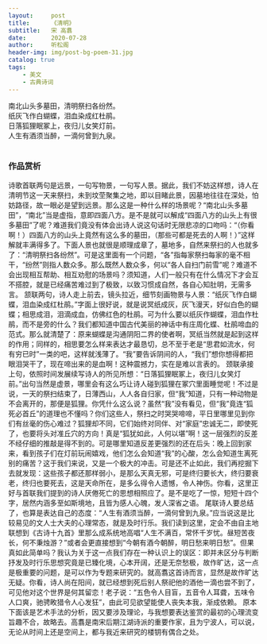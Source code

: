 ```yaml
---
layout:     post
title:      《清明》
subtitle:   宋 高翥
date:       2020-07-28
author:     听松阁
header-img: img/post-bg-poem-31.jpg
catalog: true
tags:
    - 美文
    - 古典诗词
---
```



南北山头多墓田，清明祭扫各纷然。<br>
纸灰飞作白蝴蝶，泪血染成红杜鹃。<br>
日落狐狸眠冢上，夜归儿女笑灯前。<br>
人生有酒须当醉，一滴何曾到九泉。<br>
<br>

### 作品赏析
诗歌首联两句是远景，一句写物景，一句写人景。据此，我们不妨这样想，诗人在清明节这一天来祭扫，未到坟茔聚集之地，即以目睹此景，因墓地往往在深处，怕妨路径，故一眼必是望到远景。那么这是一种什么样的场景呢？“南北山头多墓田”，“南北”当是虚指，意即四面八方。是不是就可以解成“四面八方的山头上有很多墓田”了呢？难道我们竟没有体会出诗人说这句话时无限悲凉的口吻吗：“（你看啊！）四面八方的山头上竟然有这么多的墓田，（那些可都是死去的人啊！）”这样解就丰满得多了。下面人景也就很是顺理成章了，墓地多，自然来祭扫的人也就多了：“清明祭扫各纷然”。可是这里面有一个问题，“各”指每家祭扫每家的毫不相干，“纷然”则指人数众多。那么既然人数众多，何以“各人自扫门前雪”呢？难道不会出现相互帮助、相互劝慰的场景吗？须知道，人们一般只有在什么情况下才会互不搭腔，就是已经痛苦难过到了极致，以致习惯成自然，各自心知肚明，无需多言。
颔联两句，诗人走上前去，镜头拉近，细节刻画物景与人景：“纸灰飞作白蝴蝶，泪血染成红杜鹃。”字面上很好说，就是说冥纸成灰，灰飞漫天，好似白色的蝴蝶；相思成泪，泪滴成血，仿佛红色的杜鹃。可为什么要以纸灰作蝴蝶，泪血作杜鹃，而不是旁的什么？我们都知道中国古代美丽的神话中有庄周化蝶、杜鹃啼血的范式。那么就清楚了：原来蝴蝶是沟通阴阳二界的使者啊，冥纸当然就是起到这样的作用；同样的，相思要怎么样来表达才最恳切，总不至于老是“思君如流水，何有穷已时”一类的吧，这样就浅薄了。“我”要告诉阴间的人，“我们”想你想得都把眼泪哭干了，现在啼出来的是血啊！这种震撼力，实在是难以言表的。
颈联承接上句，依照时间发展续写诗人的所见所想：“日落狐狸眠冢上，夜归儿女笑灯前。”出句当然是虚景，哪里会有这么巧让诗人碰到狐狸在冢穴里面睡觉呢！不过是说，一天的祭扫结束了，日薄西山，人人各自归家，但“我”知道，只有一种动物是不会离开的，那便是狐狸。你凭什么这么说？虽然“我”没有看见，但“我”竟连“狐死必首丘”的道理也不懂吗？你们这些人，祭扫之时哭哭啼啼，平日里哪里见到你们有丝毫的伤心难过？狐狸却不同，它们始终对同伴、对“家庭”忠诚无二，即使死了，也要将头对准丘穴的方向！真是“狐犹如此，人何以堪”啊！这一层强烈的反差不经仔细的推敲是得不到的。可是哪里知道反差更强烈的还在后头：晚上回到家来，看到孩子们在灯前玩闹嬉戏，他们怎么会知道“我”的心酸，怎么会知道生离死别的痛苦？这于我们来说，又是一个极大的冲击。可是还不止如此，我们再挖掘下去就发现：这些孩子都还那样弱小，是那么天真无邪，可是终归要长大，终归要衰老，终归也要死去，这是天命所在，是多么得令人遗憾，令人神伤。你看，这里正好与首联我们提到的诗人厌倦死亡的思想相照应了。是不是吃了一惊，短短十四个字，居然内涵多至如斯境地，且皆为感人心魄，发人深省之语。
尾联诗人要总结了，也算是表达自己的态度：“人生有酒须当醉，一滴何曾到九泉。”应当说这是比较易见的文人士大夫的心理常态，就是及时行乐。我们读到这里，定会不由自主地联想到《古诗十九首》里那么成系统地高唱“人生不满百，常怀千岁忧。昼短苦夜长，何不秉烛游？”或者会更直接想到“今朝有酒今朝醉，明日愁来明日愁”。但果真如此简单吗？我认为关于这一点我们存在一种认识上的误区：即并未区分与判断抒发及时行乐思想究竟是已臻化境，心本开阔，还是无奈愁极，故作旷达，这一点是极重要的问题，是可以作为专题来研究的。就高翥这首诗而言，显然是故作旷达无疑。你看，诗人尚在阳间，就已经想到死后别人祭祀他的酒他一滴也尝不到了，可见他对这个世界是何其留恋！老子说：“五色令人目盲，五音令人耳聋，五味令人口爽，驰骋畋猎令人心发狂”，由此可见欲望能使人丧失本我，渐成依赖。
原本下面该是艺术手法的分析，因又要涉及理论，与我想要表达鉴赏的最初的心理流变旨趣不合，故略去。高翥是南宋后期江湖诗派的重要作家，且为宁波人，可以说，无论从时间上还是空间上，都与我近来研究的楼钥有偶合之处。
